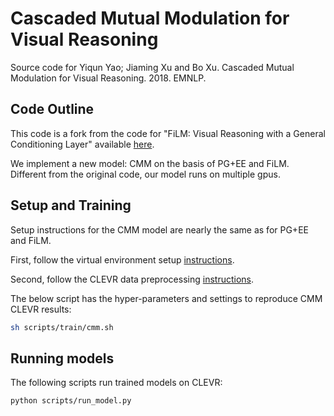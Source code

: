 # Cascaded Mutual Modulation for Visual Reasoning

Source code for Yiqun Yao; Jiaming Xu and Bo Xu. Cascaded Mutual Modulation for Visual Reasoning. 2018. EMNLP.

## Code Outline

This code is a fork from the code for "FiLM: Visual Reasoning with a General Conditioning Layer" available [here](https://github.com/ethanjperez/film).

We implement a new model: CMM on the basis of PG+EE and FiLM. Different from the original code, our model runs on multiple gpus.


## Setup and Training

Setup instructions for the CMM model are nearly the same as for PG+EE and FiLM.

First, follow the virtual environment setup [instructions](https://github.com/facebookresearch/clevr-iep#setup).

Second, follow the CLEVR data preprocessing [instructions](https://github.com/facebookresearch/clevr-iep/blob/master/TRAINING.md#preprocessing-clevr).

The below script has the hyper-parameters and settings to reproduce CMM CLEVR results:
```bash
sh scripts/train/cmm.sh
```

## Running models

The following scripts run trained models on CLEVR:
```bash
python scripts/run_model.py 
```
